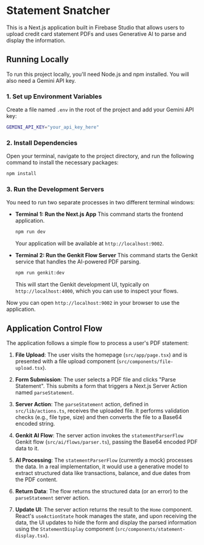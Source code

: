 # Statement Snatcher

This is a Next.js application built in Firebase Studio that allows users to upload credit card statement PDFs and uses Generative AI to parse and display the information.

## Running Locally

To run this project locally, you'll need Node.js and npm installed. You will also need a Gemini API key.

### 1. Set up Environment Variables

Create a file named `.env` in the root of the project and add your Gemini API key:

```bash
GEMINI_API_KEY="your_api_key_here"
```

### 2. Install Dependencies

Open your terminal, navigate to the project directory, and run the following command to install the necessary packages:

```bash
npm install
```

### 3. Run the Development Servers

You need to run two separate processes in two different terminal windows:

- **Terminal 1: Run the Next.js App**
  This command starts the frontend application.
  ```bash
  npm run dev
  ```
  Your application will be available at `http://localhost:9002`.

- **Terminal 2: Run the Genkit Flow Server**
  This command starts the Genkit service that handles the AI-powered PDF parsing.
  ```bash
  npm run genkit:dev
  ```
  This will start the Genkit development UI, typically on `http://localhost:4000`, which you can use to inspect your flows.

Now you can open `http://localhost:9002` in your browser to use the application.

## Application Control Flow

The application follows a simple flow to process a user's PDF statement:

1.  **File Upload**: The user visits the homepage (`src/app/page.tsx`) and is presented with a file upload component (`src/components/file-upload.tsx`).

2.  **Form Submission**: The user selects a PDF file and clicks "Parse Statement". This submits a form that triggers a Next.js Server Action named `parseStatement`.

3.  **Server Action**: The `parseStatement` action, defined in `src/lib/actions.ts`, receives the uploaded file. It performs validation checks (e.g., file type, size) and then converts the file to a Base64 encoded string.

4.  **Genkit AI Flow**: The server action invokes the `statementParserFlow` Genkit flow (`src/ai/flows/parser.ts`), passing the Base64 encoded PDF data to it.

5.  **AI Processing**: The `statementParserFlow` (currently a mock) processes the data. In a real implementation, it would use a generative model to extract structured data like transactions, balance, and due dates from the PDF content.

6.  **Return Data**: The flow returns the structured data (or an error) to the `parseStatement` server action.

7.  **Update UI**: The server action returns the result to the `Home` component. React's `useActionState` hook manages the state, and upon receiving the data, the UI updates to hide the form and display the parsed information using the `StatementDisplay` component (`src/components/statement-display.tsx`).
